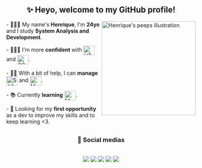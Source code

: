 <div align="center">
  
  ## ✨ Heyo, welcome to my GitHub profile!
  
</div>

<img src="https://assets.website-files.com/5e51c674258ffe10d286d30a/5e535a83d3992372c25556b9_peep-76.svg" min-width="300px" max-width="300px" width="250px" align="right" alt="Henrique's peeps illustration" />

<p align="left">
  - 🙋🏾‍♂️ My name's <strong>Henrique</strong>, I'm <strong>24yo</strong> and I study <strong>System Analysis and Development</strong>.
</p>

<p align="left">
  - 👨🏾‍💻 I'm more <strong>confident</strong> with
      <img align="center" alt="HTML" height="25" width="30" src="https://cdn.jsdelivr.net/gh/devicons/devicon/icons/html5/html5-plain-wordmark.svg"/> and
      <img align="center" alt="CSS" height="25" width="30" src="https://cdn.jsdelivr.net/gh/devicons/devicon/icons/css3/css3-plain-wordmark.svg" />.
</p>

<p align="left">
  - 👊🏾 With a bit of help, I can <strong>manage</strong>
      <img align="center" alt="SASS" height="25" width="30" src="https://cdn.jsdelivr.net/gh/devicons/devicon/icons/sass/sass-original.svg" /> and
      <img align="center" alt="MySQL" height="25" width="30" src="https://cdn.jsdelivr.net/gh/devicons/devicon/icons/mysql/mysql-plain.svg" />.
</p>

<p align="left">
  - 📚 Currently <strong>learning</strong> <img align="center" alt="MySQL" height="25" width="30" src="https://cdn.jsdelivr.net/gh/devicons/devicon/icons/javascript/javascript-plain.svg" />.
</p>

<p align="left">
  - 🔎 Looking for my <strong>first opportunity</strong> as a dev to improve my skills and to keep learning <3.
</p>

##

<div align="center">
  
  ### 🔗 Social medias
  
</div>
<br>
<div align="center">
  <a href="https://www.linkedin.com/in/hsp/" target="_blank" alt="Meu Linkedin"> <img src="https://img.shields.io/badge/LinkedIn-673ab7?style=for-the-badge&logo=linkedin&logoColor=white" /></a>
  <a href="https://twitter.com/dxthko" target="_blank" alt="Meu Twitter"> <img src="https://img.shields.io/badge/Twitter-522e92?style=for-the-badge&logo=twitter&logoColor=white" /></a>
  <a href="https://www.instagram.com/irythill/" target="_blank" alt="Meu Instagram"> <img src="https://img.shields.io/badge/Instagram-3e236e?style=for-the-badge&logo=instagram&logoColor=white"></a>
  <a href="https://www.facebook.com/eswyr" target="_blank" alt="Meu Facebook"> <img src="https://img.shields.io/badge/Facebook-522e92?style=for-the-badge&logo=facebook&logoColor=white"></a>
  <a href="mailto:h.sp97@hotmail.com" target="_blank" alt="Meu E-mail"> <img src="https://img.shields.io/badge/Microsoft_Outlook-673ab7?style=for-the-badge&logo=microsoft-outlook&logoColor=white"></a>
</div>

